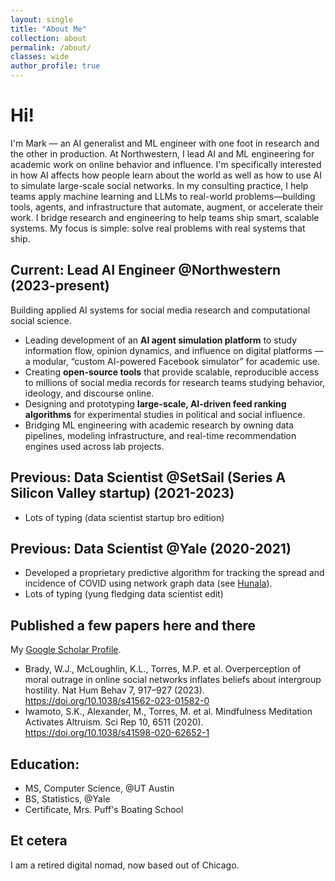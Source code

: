 ```yaml
---
layout: single
title: "About Me"
collection: about
permalink: /about/
classes: wide
author_profile: true
---
```


# Hi!

I'm Mark — an AI generalist and ML engineer with one foot in research and the other in production. At Northwestern, I lead AI and ML engineering for academic work on online behavior and influence. I'm specifically interested in how AI affects how people learn about the world as well as how to use AI to simulate large-scale social networks. In my consulting practice, I help teams apply machine learning and LLMs to real-world problems—building tools, agents, and infrastructure that automate, augment, or accelerate their work. I bridge research and engineering to help teams ship smart, scalable systems. My focus is simple: solve real problems with real systems that ship.

## Current: Lead AI Engineer @Northwestern (2023-present)

Building applied AI systems for social media research and computational social science.

- Leading development of an **AI agent simulation platform** to study information flow, opinion dynamics, and influence on digital platforms — a modular, “custom AI-powered Facebook simulator” for academic use.  
- Creating **open-source tools** that provide scalable, reproducible access to millions of social media records for research teams studying behavior, ideology, and discourse online.  
- Designing and prototyping **large-scale, AI-driven feed ranking algorithms** for experimental studies in political and social influence.  
- Bridging ML engineering with academic research by owning data pipelines, modeling infrastructure, and real-time recommendation engines used across lab projects.

## Previous: Data Scientist @SetSail (Series A Silicon Valley startup) (2021-2023)

- Lots of typing (data scientist startup bro edition)

## Previous: Data Scientist @Yale (2020-2021)

- Developed a proprietary predictive algorithm for tracking the spread and incidence of COVID using network graph data (see [Hunala](https://iid.yale.edu/hunala/hunala.md/)).
- Lots of typing (yung fledging data scientist edit)

## Published a few papers here and there

My [Google Scholar Profile](https://scholar.google.com/citations?user=d7CzCRMAAAAJ&hl=en).
- Brady, W.J., McLoughlin, K.L., Torres, M.P. et al. Overperception of moral outrage in online social networks inflates beliefs about intergroup hostility. Nat Hum Behav 7, 917–927 (2023). https://doi.org/10.1038/s41562-023-01582-0
- Iwamoto, S.K., Alexander, M., Torres, M. et al. Mindfulness Meditation Activates Altruism. Sci Rep 10, 6511 (2020). https://doi.org/10.1038/s41598-020-62652-1

## Education:
- MS, Computer Science, @UT Austin
- BS, Statistics, @Yale
- Certificate, Mrs. Puff's Boating School

## Et cetera
I am a retired digital nomad, now based out of Chicago.
